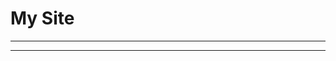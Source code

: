 # My Site
 
 *************************************************************
 
 *************************************************************
 
